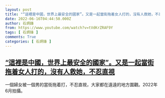```yaml
---
layout: post
title: "“這裡是中國，世界上最安全的國家”。又是一起當街拖着女人打的，沒有人救她，不忍直視"
date: 2022-06-16T04:44:50.000Z
author: 石炳鋒
from: https://www.youtube.com/watch?v=tVdKrZRAF9Y
tags: [ 石炳锋 ]
comments: True
categories: [ 石炳锋 ]
---
```

<!--1655354690000-->
[“這裡是中國，世界上最安全的國家”。又是一起當街拖着女人打的，沒有人救她，不忍直視](https://www.youtube.com/watch?v=tVdKrZRAF9Y)
------

<div>
一個婦女被一個男的當街拖着打，不忍直視，大家都在遠遠的地方圍觀。2022年6月拍攝。
</div>
